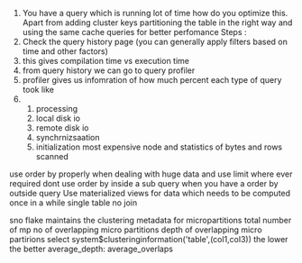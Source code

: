 1. You have a query which is running lot of time how do you optimize this.
Apart from adding cluster keys
partitioning the table in the right way
and using the same cache queries for better perfomance
Steps :
1. Check the query history page (you can generally apply filters based on time and other factors)
2. this gives compilation time vs execution time
3. from query history we can go to query profiler
4. profiler gives us infomration of how much percent each type of query took like
5. 1. processing
   2. local disk io
   3. remote disk io
   4. synchrnizsaation
   5. initialization
  most expensive node 
      and statistics of bytes and rows scanned

use order by properly when dealing with huge data and use limit where ever required
dont use order by inside a sub query when you have a order by outside query 
Use materialized views for data which needs to be computed once in a while 
single table no join 

sno flake maintains the clustering metadata for micropartitions 
total number of mp
no of overlapping micro partitions 
depth of overlapping micro partirions 
select system$clusteringinformation('table',(col1,col3))
the lower the better 
average_depth:
average_overlaps
